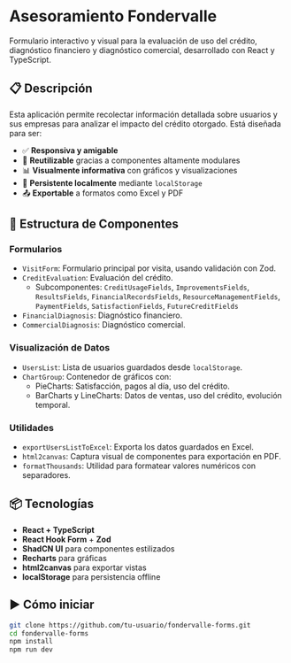 # Asesoramiento Fondervalle 

Formulario interactivo y visual para la evaluación de uso del crédito, diagnóstico financiero y diagnóstico comercial, desarrollado con React y TypeScript.

## 📋 Descripción

Esta aplicación permite recolectar información detallada sobre usuarios y sus empresas para analizar el impacto del crédito otorgado. Está diseñada para ser:

- ✅ **Responsiva y amigable**
- 🔁 **Reutilizable** gracias a componentes altamente modulares
- 📊 **Visualmente informativa** con gráficos y visualizaciones
- 💾 **Persistente localmente** mediante `localStorage`
- 📤 **Exportable** a formatos como Excel y PDF

## 🧱 Estructura de Componentes

### Formularios
- `VisitForm`: Formulario principal por visita, usando validación con Zod.
- `CreditEvaluation`: Evaluación del crédito.
  - Subcomponentes: `CreditUsageFields`, `ImprovementsFields`, `ResultsFields`, `FinancialRecordsFields`, `ResourceManagementFields`, `PaymentFields`, `SatisfactionFields`, `FutureCreditFields`
- `FinancialDiagnosis`: Diagnóstico financiero.
- `CommercialDiagnosis`: Diagnóstico comercial.

### Visualización de Datos
- `UsersList`: Lista de usuarios guardados desde `localStorage`.
- `ChartGroup`: Contenedor de gráficos con:
  - PieCharts: Satisfacción, pagos al día, uso del crédito.
  - BarCharts y LineCharts: Datos de ventas, uso del crédito, evolución temporal.

### Utilidades
- `exportUsersListToExcel`: Exporta los datos guardados en Excel.
- `html2canvas`: Captura visual de componentes para exportación en PDF.
- `formatThousands`: Utilidad para formatear valores numéricos con separadores.

## 📦 Tecnologías

- **React + TypeScript**
- **React Hook Form** + **Zod**
- **ShadCN UI** para componentes estilizados
- **Recharts** para gráficas
- **html2canvas** para exportar vistas
- **localStorage** para persistencia offline

## ▶️ Cómo iniciar

```bash
git clone https://github.com/tu-usuario/fondervalle-forms.git
cd fondervalle-forms
npm install
npm run dev
